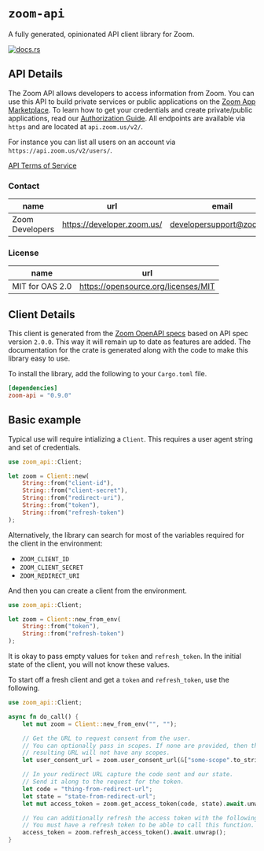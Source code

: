 # `zoom-api`

A fully generated, opinionated API client library for Zoom.


[![docs.rs](https://docs.rs/zoom-api/badge.svg)](https://docs.rs/zoom-api)

## API Details

The Zoom API allows developers to access information from Zoom. You can use this API to build private services or public applications on the [Zoom App Marketplace](http://marketplace.zoom.us). To learn how to get your credentials and create private/public applications, read our [Authorization Guide](https://marketplace.zoom.us/docs/guides/authorization/credentials).
All endpoints are available via `https` and are located at `api.zoom.us/v2/`.

For instance you can list all users on an account via `https://api.zoom.us/v2/users/`.

[API Terms of Service](https://zoom.us/docs/en-us/zoom_api_license_and_tou.html)

### Contact


| name | url | email |
|----|----|----|
| Zoom Developers | <https://developer.zoom.us/> | developersupport@zoom.us |

### License


| name | url |
|----|----|
| MIT for OAS 2.0 | <https://opensource.org/licenses/MIT> |


## Client Details

This client is generated from the [Zoom OpenAPI
specs](https://marketplace.zoom.us/docs/api-reference/zoom-api/Zoom%20API.oas2.json) based on API spec version `2.0.0`. This way it will remain
up to date as features are added. The documentation for the crate is generated
along with the code to make this library easy to use.


To install the library, add the following to your `Cargo.toml` file.

```toml
[dependencies]
zoom-api = "0.9.0"
```

## Basic example

Typical use will require intializing a `Client`. This requires
a user agent string and set of credentials.

```rust
use zoom_api::Client;

let zoom = Client::new(
    String::from("client-id"),
    String::from("client-secret"),
    String::from("redirect-uri"),
    String::from("token"),
    String::from("refresh-token")
);
```

Alternatively, the library can search for most of the variables required for
the client in the environment:

- `ZOOM_CLIENT_ID`
- `ZOOM_CLIENT_SECRET`
- `ZOOM_REDIRECT_URI`

And then you can create a client from the environment.

```rust
use zoom_api::Client;

let zoom = Client::new_from_env(
    String::from("token"),
    String::from("refresh-token")
);
```

It is okay to pass empty values for `token` and `refresh_token`. In
the initial state of the client, you will not know these values.

To start off a fresh client and get a `token` and `refresh_token`, use the following.

```rust
use zoom_api::Client;

async fn do_call() {
    let mut zoom = Client::new_from_env("", "");

    // Get the URL to request consent from the user.
    // You can optionally pass in scopes. If none are provided, then the
    // resulting URL will not have any scopes.
    let user_consent_url = zoom.user_consent_url(&["some-scope".to_string()]);

    // In your redirect URL capture the code sent and our state.
    // Send it along to the request for the token.
    let code = "thing-from-redirect-url";
    let state = "state-from-redirect-url";
    let mut access_token = zoom.get_access_token(code, state).await.unwrap();

    // You can additionally refresh the access token with the following.
    // You must have a refresh token to be able to call this function.
    access_token = zoom.refresh_access_token().await.unwrap();
}
```
